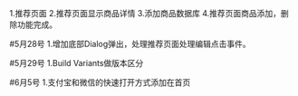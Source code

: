 1.推荐页面
2.推荐页面显示商品详情
3.添加商品数据库
4.推荐页面商品添加，删除功能完成。

#5月28号
1.增加底部Dialog弹出，处理推荐页面处理编辑点击事件。

#5月29号
1.Build Variants做版本区分

#6月5号
1.支付宝和微信的快速打开方式添加在首页


